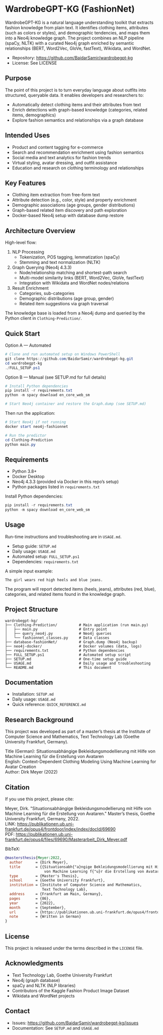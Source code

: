 # WardrobeGPT-KG (FashionNet)

WardrobeGPT-KG is a natural language understanding toolkit that extracts fashion knowledge from plain text. It identifies clothing items, attributes (such as colors or styles), and demographic tendencies, and maps them into a Neo4j knowledge graph. The project combines an NLP pipeline (spaCy, NLTK) with a curated Neo4j graph enriched by semantic relationships (BERT, Word2Vec, GloVe, fastText), Wikidata, and WordNet.

- Repository: https://github.com/BaidarSamir/wardrobegpt-kg
- License: See LICENSE

## Purpose

The point of this project is to turn everyday language about outfits into structured, queryable data. It enables developers and researchers to:
- Automatically detect clothing items and their attributes from text
- Enrich detections with graph-based knowledge (categories, related items, demographics)
- Explore fashion semantics and relationships via a graph database

## Intended Uses

- Product and content tagging for e-commerce
- Search and recommendation enrichment using fashion semantics
- Social media and text analytics for fashion trends
- Virtual styling, avatar dressing, and outfit assistance
- Education and research on clothing terminology and relationships

## Key Features

- Clothing item extraction from free-form text
- Attribute detection (e.g., color, style) and property enrichment
- Demographic associations (age groups, gender distributions)
- Graph-based related item discovery and path exploration
- Docker-based Neo4j setup with database dump restore

## Architecture Overview

High-level flow:

1. NLP Processing
   - Tokenization, POS tagging, lemmatization (spaCy)
   - Stemming and text normalization (NLTK)
2. Graph Querying (Neo4j 4.3.3)
   - Node/relationship matching and shortest-path search
   - Multi-model similarity links (BERT, Word2Vec, GloVe, fastText)
   - Integration with Wikidata and WordNet nodes/relations
3. Result Enrichment
   - Categories, sub-categories
   - Demographic distributions (age group, gender)
   - Related item suggestions via graph traversal

The knowledge base is loaded from a Neo4j dump and queried by the Python client in `Clothing-Prediction/`.

## Quick Start

Option A — Automated

```powershell
# Clone and run automated setup on Windows PowerShell
git clone https://github.com/BaidarSamir/wardrobegpt-kg.git
cd wardrobegpt-kg
./FULL_SETUP.ps1
```

Option B — Manual (see SETUP.md for full details)

```powershell
# Install Python dependencies
pip install -r requirements.txt
python -m spacy download en_core_web_sm

# Start Neo4j container and restore the Graph.dump (see SETUP.md)
```

Then run the application:

```powershell
# Start Neo4j if not running
docker start neo4j-fashionnet

# Run the predictor
cd Clothing-Prediction
python main.py
```

## Requirements

- Python 3.8+
- Docker Desktop
- Neo4j 4.3.3 (provided via Docker in this repo’s setup)
- Python packages listed in `requirements.txt`

Install Python dependencies:

```powershell
pip install -r requirements.txt
python -m spacy download en_core_web_sm
```

## Usage

Run-time instructions and troubleshooting are in `USAGE.md`.

- Setup guide: `SETUP.md`
- Daily usage: `USAGE.md`
- Automated setup: `FULL_SETUP.ps1`
- Dependencies: `requirements.txt`

A simple input example:

```
The girl wears red high heels and blue jeans.
```

The program will report detected items (heels, jeans), attributes (red, blue), categories, and related items found in the knowledge graph.

## Project Structure

```
wardrobegpt-kg/
├── Clothing-Prediction/          # Main application (run main.py)
│   ├── main.py                   # Entry point
│   ├── query_neo4j.py            # Neo4j queries
│   └── fashionnet_classes.py     # Data classes
├── database-fashionNet/          # Graph.dump (Neo4j backup)
├── neo4j-docker/                 # Docker volumes (data, logs)
├── requirements.txt              # Python dependencies
├── FULL_SETUP.ps1                # Automated setup script
├── SETUP.md                      # One-time setup guide
├── USAGE.md                      # Daily usage and troubleshooting
└── README.md                     # This document
```

## Documentation

- Installation: `SETUP.md`
- Daily usage: `USAGE.md`
- Quick reference: `QUICK_REFERENCE.md`

## Research Background

This project was developed as part of a master’s thesis at the Institute of Computer Science and Mathematics, Text Technology Lab (Goethe University Frankfurt, Germany).

Title (German): Situationsabhängige Bekleidungsmodellierung mit Hilfe von Machine Learning für die Erstellung von Avataren  
English: Context-Dependent Clothing Modeling Using Machine Learning for Avatar Creation  
Author: Dirk Meyer (2022)

## Citation

If you use this project, please cite:

Meyer, Dirk. "Situationsabhängige Bekleidungsmodellierung mit Hilfe von Machine Learning für die Erstellung von Avataren." Master’s thesis, Goethe University Frankfurt, Germany, 2022.  
LINK: https://publikationen.ub.uni-frankfurt.de/opus4/frontdoor/index/index/docId/69690  
PDF: https://publikationen.ub.uni-frankfurt.de/opus4/files/69690/Masterarbeit_Dirk_Meyer.pdf

BibTeX:

```bibtex
@mastersthesis{Meyer:2022,
  author      = {Dirk Meyer},
  title       = {{Situationsabh{"a}ngige Bekleidungsmodellierung mit Hilfe 
                  von Machine Learning f{"u}r die Erstellung von Avataren}},
  type        = {Master's Thesis},
  school      = {Goethe University Frankfurt},
  institution = {Institute of Computer Science and Mathematics, 
                 Text Technology Lab},
  address     = {Frankfurt am Main, Germany},
  pages       = {86},
  year        = {2022},
  month       = {September},
  url         = {https://publikationen.ub.uni-frankfurt.de/opus4/frontdoor/index/index/docId/69690},
  note        = {Written in German}
}
```

## License

This project is released under the terms described in the `LICENSE` file.

## Acknowledgments

- Text Technology Lab, Goethe University Frankfurt
- Neo4j (graph database)
- spaCy and NLTK (NLP libraries)
- Contributors of the Kaggle Fashion Product Image Dataset
- Wikidata and WordNet projects

## Contact

- Issues: https://github.com/BaidarSamir/wardrobegpt-kg/issues
- Documentation: See `SETUP.md` and `USAGE.md`
